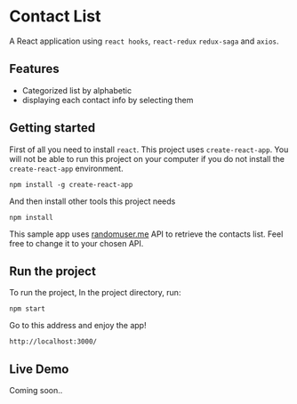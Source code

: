 # Contact List
A React application using `react hooks`, `react-redux` `redux-saga` and `axios`.

## Features
- Categorized list by alphabetic
- displaying each contact info by selecting them

## Getting started
First of all you need to install `react`. This project uses `create-react-app`. You will not be able to run this project on your computer if you do not install the `create-react-app` environment.
```
npm install -g create-react-app
```
And then install other tools this project needs
```
npm install
```

This sample app uses [randomuser.me](https://api.randomuser.me) API to retrieve the contacts list. Feel free to change it to your chosen API.

## Run the project
To run the project, In the project directory, run:
```
npm start
```

Go to this address and enjoy the app!
```
http://localhost:3000/
```

## Live Demo
Coming soon..
